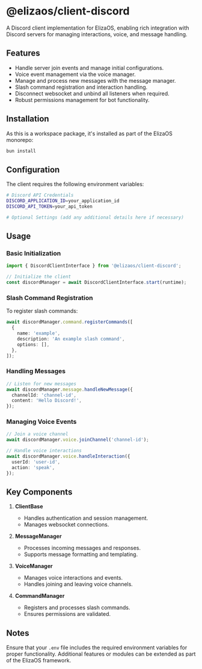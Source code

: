 # @elizaos/client-discord

A Discord client implementation for ElizaOS, enabling rich integration with Discord servers for managing interactions, voice, and message handling.

## Features

- Handle server join events and manage initial configurations.
- Voice event management via the voice manager.
- Manage and process new messages with the message manager.
- Slash command registration and interaction handling.
- Disconnect websocket and unbind all listeners when required.
- Robust permissions management for bot functionality.

## Installation

As this is a workspace package, it's installed as part of the ElizaOS monorepo:

```bash
bun install
```

## Configuration

The client requires the following environment variables:

```bash
# Discord API Credentials
DISCORD_APPLICATION_ID=your_application_id
DISCORD_API_TOKEN=your_api_token

# Optional Settings (add any additional details here if necessary)
```

## Usage

### Basic Initialization

```typescript
import { DiscordClientInterface } from '@elizaos/client-discord';

// Initialize the client
const discordManager = await DiscordClientInterface.start(runtime);
```

### Slash Command Registration

To register slash commands:

```typescript
await discordManager.command.registerCommands([
  {
    name: 'example',
    description: 'An example slash command',
    options: [],
  },
]);
```

### Handling Messages

```typescript
// Listen for new messages
await discordManager.message.handleNewMessage({
  channelId: 'channel-id',
  content: 'Hello Discord!',
});
```

### Managing Voice Events

```typescript
// Join a voice channel
await discordManager.voice.joinChannel('channel-id');

// Handle voice interactions
await discordManager.voice.handleInteraction({
  userId: 'user-id',
  action: 'speak',
});
```

## Key Components

1. **ClientBase**

   - Handles authentication and session management.
   - Manages websocket connections.

2. **MessageManager**

   - Processes incoming messages and responses.
   - Supports message formatting and templating.

3. **VoiceManager**

   - Manages voice interactions and events.
   - Handles joining and leaving voice channels.

4. **CommandManager**
   - Registers and processes slash commands.
   - Ensures permissions are validated.

## Notes

Ensure that your `.env` file includes the required environment variables for proper functionality. Additional features or modules can be extended as part of the ElizaOS framework.
